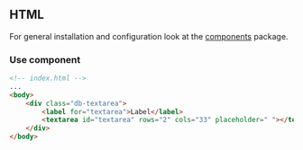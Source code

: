 ## HTML

For general installation and configuration look at the [components](https://www.npmjs.com/package/@db-ui/components) package.

### Use component

```html index.html
<!-- index.html -->
...
<body>
	<div class="db-textarea">
		<label for="textarea">Label</label>
		<textarea id="textarea" rows="2" cols="33" placeholder=" "></textarea>
	</div>
</body>
```
